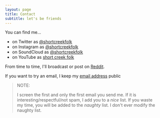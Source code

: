 ```yaml
---
layout: page
title: Contact
subtitle: let's be friends
---
```


You can find me...

+ on Twitter as [@shortcreekfolk](https://twitter.com/shortcreekfolk)
+ on Instagram as [@shortcreekfolk](https://www.instagram.com/shortcreekfolk)
+ on SoundCloud as [@shortcreekfolk](https://soundcloud.com/shortcreekfolk)
+ on YouTube as [short creek folk](https://youtube.com/channel/UC9SF1h-1NzmbbXmLWbIDn0w)

From time to time, I'll broadcast or post on [Reddit](https://www.reddit.com/user/sbguitarguy).

If you want to try an email, I keep my [email address](mailto:shortcreekfolk@gmail.com) public

> NOTE:
>
> I screen the first and only the first email you send me. If it is interesting/respectful/not spam, I add you to a _nice_ list. If you waste my time, you will be added to the _naughty_ list. I don't ever modify the naughty list.
